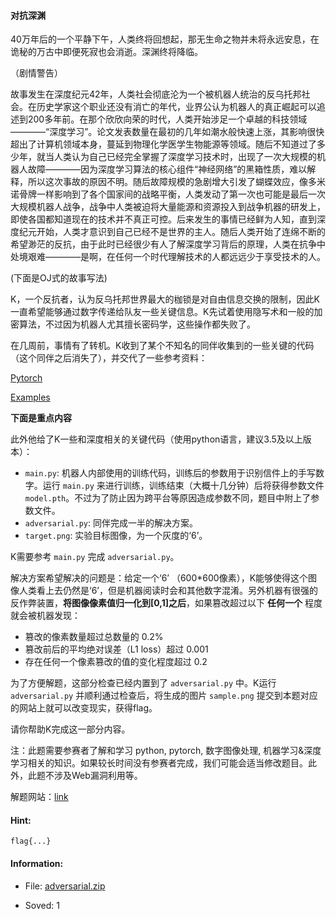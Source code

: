 #### 对抗深渊  


40万年后的一个平静下午，人类终将回想起，那无生命之物并未将永远安息，在诡秘的万古中即便死寂也会消逝。深渊终将降临。

（剧情警告）

故事发生在深度纪元42年，人类社会彻底沦为一个被机器人统治的反乌托邦社会。在历史学家这个职业还没有消亡的年代，业界公认为机器人的真正崛起可以追述到200多年前。在那个欣欣向荣的时代，人类开始涉足一个卓越的科技领域————“深度学习”。论文发表数量在最初的几年如潮水般快速上涨，其影响很快超出了计算机领域本身，蔓延到物理化学医学生物能源等领域。随后不知道过了多少年，就当人类认为自己已经完全掌握了深度学习技术时，出现了一次大规模的机器人故障————因为深度学习算法的核心组件“神经网络”的黑箱性质，难以解释，所以这次事故的原因不明。随后故障规模的急剧增大引发了蝴蝶效应，像多米诺骨牌一样影响到了各个国家间的战略平衡，人类发动了第一次也可能是最后一次大规模机器人战争，战争中人类被迫将大量能源和资源投入到战争机器的研发上，即使各国都知道现在的技术并不真正可控。后来发生的事情已经鲜为人知，直到深度纪元开始，人类才意识到自己已经不是世界的主人。随后人类开始了连绵不断的希望渺茫的反抗，由于此时已经很少有人了解深度学习背后的原理，人类在抗争中处境艰难————是啊，在任何一个时代理解技术的人都远远少于享受技术的人。

(下面是OJ式的故事写法)

K，一个反抗者，认为反乌托邦世界最大的枷锁是对自由信息交换的限制，因此K一直希望能够通过数字传递给队友一些关键信息。K先试着使用隐写术和一般的加密算法，不过因为机器人尤其擅长密码学，这些操作都失败了。

在几周前，事情有了转机。K收到了某个不知名的同伴收集到的一些关键的代码（这个同伴之后消失了），并交代了一些参考资料：

[Pytorch](https://pytorch.org/)

[Examples](https://github.com/akshaychawla/Adversarial-Examples-in-PyTorch)

**下面是重点内容**

此外他给了K一些和深度相关的关键代码（使用python语言，建议3.5及以上版本）：

- `main.py`: 机器人内部使用的训练代码，训练后的参数用于识别信件上的手写数字。运行 `main.py` 来进行训练，训练结束（大概十几分钟）后将获得参数文件 `model.pth`。不过为了防止因为跨平台等原因造成参数不同，题目中附上了参数文件。
- `adversarial.py`: 同伴完成一半的解决方案。
- `target.png`: 实验目标图像，为一个灰度的‘6’。

K需要参考 `main.py` 完成 `adversarial.py`。

解决方案希望解决的问题是：给定一个‘6’ （600*600像素），K能够使得这个图像人类看上去仍然是‘6’，但是机器阅读时会和其他数字混淆。另外机器有很强的反作弊装置，**将图像像素值归一化到[0,1]之后**，如果篡改超过以下 **任何一个** 程度就会被机器发现：

- 篡改的像素数量超过总数量的 0.2%
- 篡改前后的平均绝对误差（L1 loss）超过 0.001
- 存在任何一个像素篡改的值的变化程度超过 0.2

为了方便解题，这部分检查已经内置到了 `adversarial.py` 中。K运行 `adversarial.py` 并顺利通过检查后，将生成的图片 `sample.png` 提交到本题对应的网站上就可以改变现实，获得flag。

请你帮助K完成这一部分内容。

注：此题需要参赛者了解和学习 python, pytorch, 数字图像处理, 机器学习&amp;深度学习相关的知识。如果较长时间没有参赛者完成，我们可能会适当修改题目。此外，此题不涉及Web漏洞利用等。

解题网站：[link](http://202.38.95.46:12004/)
  
#### Hint:  

``` 
flag{...}  
``` 
#### Information:  

* File: [adversarial.zip](files/adversarial.zip)  

* Soved: 1  

